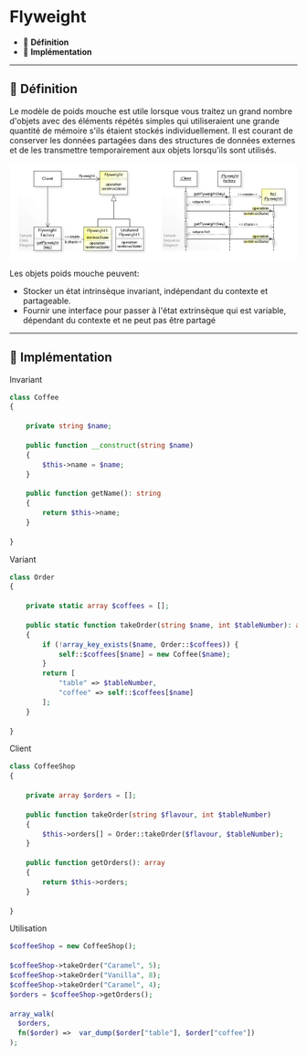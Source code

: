 # Flyweight

*  🔖 **Définition**
*  🔖 **Implémentation**

___

## 📑 Définition

Le modèle de poids mouche est utile lorsque vous traitez un grand nombre d'objets avec des éléments répétés simples qui utiliseraient une grande quantité de mémoire s'ils étaient stockés individuellement. Il est courant de conserver les données partagées dans des structures de données externes et de les transmettre temporairement aux objets lorsqu'ils sont utilisés.

![image](https://raw.githubusercontent.com/seeren-training/Design-Pattern/master/wiki/resources/Flyweight.jpg)

Les objets poids mouche peuvent:

* Stocker un état intrinsèque invariant, indépendant du contexte et partageable.
* Fournir une interface pour passer à l'état extrinsèque qui est variable, dépendant du contexte et ne peut pas être partagé

___

## 📑 Implémentation

Invariant

```php
class Coffee
{

    private string $name;

    public function __construct(string $name)
    {
        $this->name = $name;
    }

    public function getName(): string
    {
        return $this->name;
    }

}
```

Variant

```php
class Order
{

    private static array $coffees = [];

    public static function takeOrder(string $name, int $tableNumber): array
    {
        if (!array_key_exists($name, Order::$coffees)) {
            self::$coffees[$name] = new Coffee($name);
        }
        return [
            "table" => $tableNumber,
            "coffee" => self::$coffees[$name]
        ];
    }

}
```

Client

```php
class CoffeeShop
{

    private array $orders = [];

    public function takeOrder(string $flavour, int $tableNumber)
    {
        $this->orders[] = Order::takeOrder($flavour, $tableNumber);
    }

    public function getOrders(): array
    {
        return $this->orders;
    }

}
```

Utilisation

```php
$coffeeShop = new CoffeeShop();

$coffeeShop->takeOrder("Caramel", 5);
$coffeeShop->takeOrder("Vanilla", 8);
$coffeeShop->takeOrder("Caramel", 4);
$orders = $coffeeShop->getOrders();

array_walk(
  $orders,
  fn($order) =>  var_dump($order["table"], $order["coffee"])
);
```